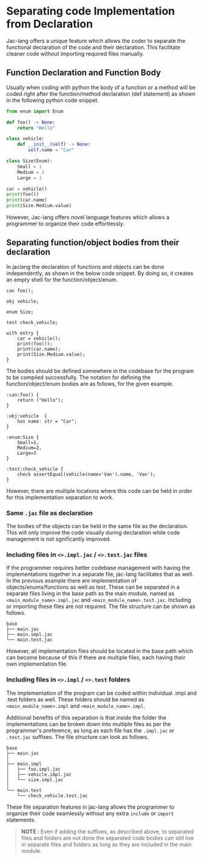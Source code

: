 # Separating code Implementation from Declaration

Jac-lang offers a unique feature which allows the coder to separate the functional declaration of the code and their declaration. This facilitate cleaner code without importing required files manually.

## Function Declaration and Function Body

Usually when coding with python the body of a function or a method will be coded right after the function/method declaration (def statement) as shown in the following python code snippet.

```python
from enum import Enum

def foo() -> None:
    return "Hello"

class vehicle:
    def __init__(self) -> None:
        self.name = "Car"

class Size(Enum):
    Small = 1
    Medium = 2
    Large = 3

car = vehicle()
print(foo())
print(car.name)
print(Size.Medium.value)
```

However, Jac-lang offers novel language features which allows a programmer to organize their code effortlessly.

## Separating function/object bodies from their declaration

In jaclang the declaration of functions and objects can be done independently, as shown in the below code snippet. By doing so, it creates an empty shell for the function/object/enum.

```jac linenums="1"
can foo();

obj vehicle;

enum Size;

test check_vehicle;

with entry {
    car = vehicle();
    print(foo());
    print(car.name);
    print(Size.Medium.value);
}
```
The bodies should be defined somewhere in the codebase for the program to be compiled successfully. The notation for defining the function/object/enum bodies are as follows, for the given example.

```jac linenums="1"
:can:foo() {
    return ("Hello");
}

:obj:vehicle  {
    has name: str = "Car";
}

:enum:Size {
    Small=1,
    Medium=2,
    Large=3
}

:test:check_vehicle {
    check assertEqual(vehicle(name='Van').name, 'Van');
}
```

However, there are multiple locations where this code can be held in order for this implementation separation to work.

### Same ```.jac``` file as declaration

The bodies of the objects can be held in the same file as the declaration. This will only improve the code visually during declaration while code management is not sgnificantly improved.

### Including files in ```<>.impl.jac``` / ```<>.test.jac``` files

If the programmer requires better codebase management with having the implementations together in a separate file, jac-lang facilitates that as well. In the previous example there are implementation of objects/enums/functions as well as test. These can be separated in a separate files living in the base path as the main module, named as ```<main_module_name>.impl.jac``` and ```<main_module_name>.test.jac```. Including or importing these files are not required. The file structure can be shown as follows.

```
base
├── main.jac
├── main.impl.jac
└── main.test.jac
```

However, all implementation files should be located in the base path which can become because of this if there are multiple files, each having their own implementation file.

### Including files in ```<>.impl``` / ```<>.test``` folders

The implementation of the program can be coded within individual .impl and .test folders as well. These folders should be named as ```<main_module_name>.impl``` and ```<main_module_name>.impl```.

Additional benefits of this separation is that inside the folder the implementations can be broken down into multiple files as per the programmer's preference, as long as each file has the ```.impl.jac``` or ```.test.jac``` suffixes. The file structure can look as follows.

```
base
├── main.jac
│
├── main.impl
│   ├── foo.impl.jac
│   ├── vehicle.impl.jac
│   └── size.impl.jac
│
└── main.test
    └── check_vehicle.test.jac
```

These file separation features in jac-lang allows the programmer to organize their code seamlessly without any extra ```include``` or ```import``` statements.

> **NOTE :**
> Even if adding the suffixes, as described above, to separated files and folders are not done the separated code bodies can still live in separate files and folders as long as they are included in the main module.
